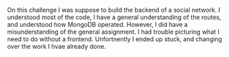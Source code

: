 On this challenge I was suppose to build the backend of a social network. I understood most of the code, I have a general understanding of the routes, and understood how MongoDB operated. However, I did have a misunderstanding of the general assignment. I had trouble picturing what I need to do without a frontend. Unfortnently I ended up stuck, and changing over the work I hvae already done.